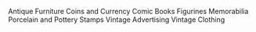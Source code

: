 Antique Furniture
Coins and Currency
Comic Books
Figurines
Memorabilia
Porcelain and Pottery
Stamps
Vintage Advertising
Vintage Clothing
